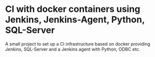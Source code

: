 # CI with docker containers using Jenkins, Jenkins-Agent, Python, SQL-Server

A small project to set up a CI infrastructure based on docker providing Jenkins, SQL-Server and a Jenkins agent with Python, ODBC etc.
